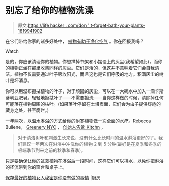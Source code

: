 # 别忘了给你的植物洗澡

> 原文:[https://life hacker . com/don ' t-forget-bath-your-plants-1819941902](https://lifehacker.com/don-t-forget-to-bathe-your-plants-1819941902)

在它们带给你家的诸多好处中， [植物有助于净化空气](https://lifehacker.com/this-graphic-shows-the-best-air-cleaning-plants-accord-1705307836) 。你在回报我吗？

Watch

是的，你应该清理你的植物。你想掸掉书架和小摆设上的灰尘(我希望如此)，而你的植物正坐在那里收集同样的灰尘。它们是活的，但这并不意味着它们会自我清洁。植物不仅需要通过叶子吸收阳光，而且这也是它们呼吸的地方。积满灰尘的树叶是坏消息。

你可以用湿布擦拭植物的叶子，对于顽固的灰尘，可以在一大碗水中加入一滴卡斯蒂利亚肥皂。轻轻地擦拭叶子——不需要擦洗——当你这样做的时候，清除掉任何可能落在植物周围的枯叶。(如果落叶停留在土壤表面，它们会为虫子提供舒适的藏身之处，甚至腐烂。)

一年两次，以温水淋浴的方式给你的耐寒植物做一次全面的水疗。Rebecca Bullene， [Greenery NYC](https://greenerynyc.com/) ， [创始人告诉 Kitchn](http://www.apartmenttherapy.com/how-to-clean-plant-leaves-250197) ，

> 对于清洁树叶和刺激生长来说，没有什么比长时间的温水淋浴更好的了。我们建议一年两次在淋浴中冲洗你的植物 2 到 5 分钟(最好是在夏季和冬季的极端季节到来之前的秋季和春季)。

只是要确保让你的盆栽植物在淋浴后一段时间，这样它们可以排水，以免你把淋浴的径流带到你的窗台和桌子上。

[保存最好的植物女人秘密是你没有做的事情](http://www.apartmenttherapy.com/how-to-clean-plant-leaves-250197) |厨房